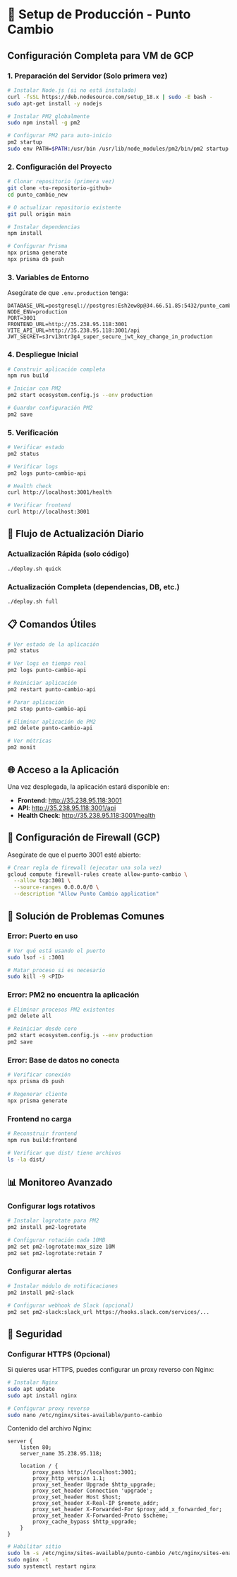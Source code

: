 # 🚀 Setup de Producción - Punto Cambio

## Configuración Completa para VM de GCP

### 1. Preparación del Servidor (Solo primera vez)

```bash
# Instalar Node.js (si no está instalado)
curl -fsSL https://deb.nodesource.com/setup_18.x | sudo -E bash -
sudo apt-get install -y nodejs

# Instalar PM2 globalmente
sudo npm install -g pm2

# Configurar PM2 para auto-inicio
pm2 startup
sudo env PATH=$PATH:/usr/bin /usr/lib/node_modules/pm2/bin/pm2 startup systemd -u $USER --hp $HOME
```

### 2. Configuración del Proyecto

```bash
# Clonar repositorio (primera vez)
git clone <tu-repositorio-github>
cd punto_cambio_new

# O actualizar repositorio existente
git pull origin main

# Instalar dependencias
npm install

# Configurar Prisma
npx prisma generate
npx prisma db push
```

### 3. Variables de Entorno

Asegúrate de que `.env.production` tenga:

```env
DATABASE_URL=postgresql://postgres:Esh2ew8p@34.66.51.85:5432/punto_cambio
NODE_ENV=production
PORT=3001
FRONTEND_URL=http://35.238.95.118:3001
VITE_API_URL=http://35.238.95.118:3001/api
JWT_SECRET=s3rv13ntr3g4_super_secure_jwt_key_change_in_production
```

### 4. Despliegue Inicial

```bash
# Construir aplicación completa
npm run build

# Iniciar con PM2
pm2 start ecosystem.config.js --env production

# Guardar configuración PM2
pm2 save
```

### 5. Verificación

```bash
# Verificar estado
pm2 status

# Verificar logs
pm2 logs punto-cambio-api

# Health check
curl http://localhost:3001/health

# Verificar frontend
curl http://localhost:3001
```

## 🔄 Flujo de Actualización Diario

### Actualización Rápida (solo código)

```bash
./deploy.sh quick
```

### Actualización Completa (dependencias, DB, etc.)

```bash
./deploy.sh full
```

## 📋 Comandos Útiles

```bash
# Ver estado de la aplicación
pm2 status

# Ver logs en tiempo real
pm2 logs punto-cambio-api

# Reiniciar aplicación
pm2 restart punto-cambio-api

# Parar aplicación
pm2 stop punto-cambio-api

# Eliminar aplicación de PM2
pm2 delete punto-cambio-api

# Ver métricas
pm2 monit
```

## 🌐 Acceso a la Aplicación

Una vez desplegada, la aplicación estará disponible en:

- **Frontend**: http://35.238.95.118:3001
- **API**: http://35.238.95.118:3001/api
- **Health Check**: http://35.238.95.118:3001/health

## 🔧 Configuración de Firewall (GCP)

Asegúrate de que el puerto 3001 esté abierto:

```bash
# Crear regla de firewall (ejecutar una sola vez)
gcloud compute firewall-rules create allow-punto-cambio \
  --allow tcp:3001 \
  --source-ranges 0.0.0.0/0 \
  --description "Allow Punto Cambio application"
```

## 🚨 Solución de Problemas Comunes

### Error: Puerto en uso

```bash
# Ver qué está usando el puerto
sudo lsof -i :3001

# Matar proceso si es necesario
sudo kill -9 <PID>
```

### Error: PM2 no encuentra la aplicación

```bash
# Eliminar procesos PM2 existentes
pm2 delete all

# Reiniciar desde cero
pm2 start ecosystem.config.js --env production
pm2 save
```

### Error: Base de datos no conecta

```bash
# Verificar conexión
npx prisma db push

# Regenerar cliente
npx prisma generate
```

### Frontend no carga

```bash
# Reconstruir frontend
npm run build:frontend

# Verificar que dist/ tiene archivos
ls -la dist/
```

## 📊 Monitoreo Avanzado

### Configurar logs rotativos

```bash
# Instalar logrotate para PM2
pm2 install pm2-logrotate

# Configurar rotación cada 10MB
pm2 set pm2-logrotate:max_size 10M
pm2 set pm2-logrotate:retain 7
```

### Configurar alertas

```bash
# Instalar módulo de notificaciones
pm2 install pm2-slack

# Configurar webhook de Slack (opcional)
pm2 set pm2-slack:slack_url https://hooks.slack.com/services/...
```

## 🔐 Seguridad

### Configurar HTTPS (Opcional)

Si quieres usar HTTPS, puedes configurar un proxy reverso con Nginx:

```bash
# Instalar Nginx
sudo apt update
sudo apt install nginx

# Configurar proxy reverso
sudo nano /etc/nginx/sites-available/punto-cambio
```

Contenido del archivo Nginx:

```nginx
server {
    listen 80;
    server_name 35.238.95.118;

    location / {
        proxy_pass http://localhost:3001;
        proxy_http_version 1.1;
        proxy_set_header Upgrade $http_upgrade;
        proxy_set_header Connection 'upgrade';
        proxy_set_header Host $host;
        proxy_set_header X-Real-IP $remote_addr;
        proxy_set_header X-Forwarded-For $proxy_add_x_forwarded_for;
        proxy_set_header X-Forwarded-Proto $scheme;
        proxy_cache_bypass $http_upgrade;
    }
}
```

```bash
# Habilitar sitio
sudo ln -s /etc/nginx/sites-available/punto-cambio /etc/nginx/sites-enabled/
sudo nginx -t
sudo systemctl restart nginx
```

